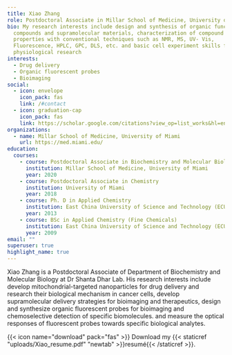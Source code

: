 ```yaml
---
title: Xiao Zhang
role: Postdoctoral Associate in Millar School of Medicine, University of Miami
bio: My research interests include design and synthesis of organic functional
  compounds and supramolecular materials, characterization of compound
  properties with conventional techniques such as NMR, MS, UV- Vis,
  Fluorescence, HPLC, GPC, DLS, etc. and basic cell experiment skills for
  physiological research
interests:
  - Drug delivery
  - Organic fluorescent probes
  - Bioimaging
social:
  - icon: envelope
    icon_pack: fas
    link: /#contact
  - icon: graduation-cap
    icon_pack: fas
    link: https://scholar.google.com/citations?view_op=list_works&hl=en&authuser=1&user=NijkS4UAAAAJ
organizations:
  - name: Millar School of Medicine, University of Miami
    url: https://med.miami.edu/
education:
  courses:
    - course: Postdoctoral Associate in Biochemistry and Molecular Biology
      institution: Millar School of Medicine, University of Miami
      year: 2020
    - course: Postdoctoral Associate in Chemistry
      institution: University of Miami
      year: 2018
    - course: Ph. D in Applied Chemistry
      institution: East China University of Science and Technology (ECUST)
      year: 2013
    - course: BSc in Applied Chemistry (Fine Chemicals)
      institution: East China University of Science and Technology (ECUST)
      year: 2009
email: ""
superuser: true
highlight_name: true
---
```

Xiao Zhang is a Postdoctoral Associate of Department of Biochemistry and Molecular Biology at Dr Shanta Dhar Lab. His research interests include develop mitochondrial-targeted nanoparticles for drug delivery and research their biological mechanism in cancer cells, develop supramolecular delivery strategies for bioimaging and therapeutics, design and synthesize organic fluorescent probes for bioimaging and chemoselective detection of specific biomolecules. and measure the optical responses of fluorescent probes towards specific biological analytes.

{{< icon name="download" pack="fas" >}} Download my {{< staticref "uploads/Xiao_resume.pdf" "newtab" >}}resumé{{< /staticref >}}.
